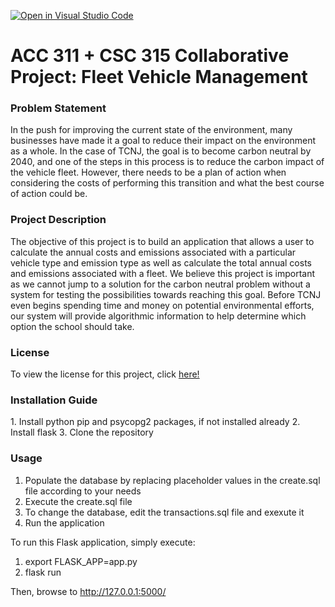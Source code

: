 [![Open in Visual Studio Code](https://classroom.github.com/assets/open-in-vscode-f059dc9a6f8d3a56e377f745f24479a46679e63a5d9fe6f495e02850cd0d8118.svg)](https://classroom.github.com/online_ide?assignment_repo_id=6871153&assignment_repo_type=AssignmentRepo)
<h1>ACC 311 + CSC 315 Collaborative Project: Fleet Vehicle Management</h1>

<h3> Problem Statement </h3>
In the push for improving the current state of the environment, many businesses have made it a goal to reduce their impact on the environment as a whole. In the case of TCNJ, the goal is to become carbon neutral by 2040, and one of the steps in this process is to reduce the carbon impact of the vehicle fleet. However, there needs to be a plan of action when considering the costs of performing this transition and what the best course of action could be.

<h3>Project Description</h3>
The objective of this project is to build an application that allows a user to calculate the annual costs and emissions associated with a particular vehicle type and emission type as well as calculate the total annual costs and emissions associated with a fleet. We believe this project is important as we cannot jump to a solution for the carbon neutral problem without a system for testing the possibilities towards reaching this goal. Before TCNJ even begins spending time and money on potential environmental efforts, our system will provide algorithmic information to help determine which option the school should take.

<h3>License</h3>
To view the license for this project, click <a href="https://github.com/adeena210/FleetVehicleManagement/blob/master/LICENSE"> here! </a>


<h3>Installation Guide</h3>
1. Install python pip and psycopg2 packages, if not installed already
2. Install flask
3. Clone the repository


<h3>Usage</h3>

1. Populate the database by replacing placeholder values in the create.sql file according to your needs
2. Execute the create.sql file
3. To change the database, edit the transactions.sql file and exexute it
4. Run the application

To run this Flask application, simply execute:
1. export FLASK_APP=app.py 
2. flask run

Then, browse to http://127.0.0.1:5000/
